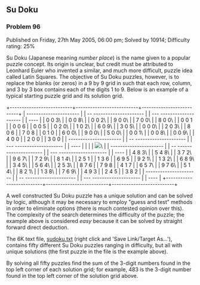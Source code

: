 Su Doku
-------

### Problem 96

Published on Friday, 27th May 2005, 06:00 pm; Solved by 10914;
Difficulty rating: 25%

Su Doku (Japanese meaning *number place*) is the name given to a popular
puzzle concept. Its origin is unclear, but credit must be attributed to
Leonhard Euler who invented a similar, and much more difficult, puzzle
idea called Latin Squares. The objective of Su Doku puzzles, however, is
to replace the blanks (or zeros) in a 9 by 9 grid in such that each row,
column, and 3 by 3 box contains each of the digits 1 to 9. Below is an
example of a typical starting puzzle grid and its solution grid.

+--------------------------+--------------------------+--------------------------+
|   ---------------------- |
| -- --------------------- |
| --- -------------------- |
| ----                     |
|   0 0 3\                 |
|    0 0 8\                |
|     0 0 2\               |
|   9 0 0\                 |
|    7 0 0\                |
|     8 0 0\               |
|   0 0 1                  |
|    0 0 6                 |
|     0 0 5                |
|   0 2 0\                 |
|    1 0 2\                |
|     6 0 9\               |
|   3 0 5\                 |
|    0 0 0\                |
|     2 0 3\               |
|   8 0 6                  |
|    7 0 8                 |
|     0 1 0                |
|   6 0 0\                 |
|    9 0 0\                |
|     5 0 0\               |
|   0 0 1\                 |
|    0 0 8\                |
|     0 0 9\               |
|   4 0 0                  |
|    2 0 0                 |
|     3 0 0                |
|   ---------------------- |
| -- --------------------- |
| --- -------------------- |
| ----                     |
|                          |
| ![](images/spacer.gif)\  |
|   ---------------------- |
| -- --------------------- |
| --- -------------------- |
| ----                     |
|   4 8 3\                 |
|    5 4 8\                |
|     3 7 2\               |
|   9 6 7\                 |
|    7 2 9\                |
|     8 1 4\               |
|   2 5 1                  |
|    1 3 6                 |
|     6 9 5                |
|   9 2 1\                 |
|    1 3 2\                |
|     6 8 9\               |
|   3 4 5\                 |
|    5 6 4\                |
|     2 5 3\               |
|   8 7 6                  |
|    7 9 8                 |
|     4 1 7                |
|   6 5 7\                 |
|    9 7 6\                |
|     5 1 4\               |
|   8 2 1\                 |
|    1 3 8\                |
|     7 6 9\               |
|   4 9 3                  |
|    2 4 5                 |
|     3 8 2                |
|   ---------------------- |
| -- --------------------- |
| --- -------------------- |
| ----                     |
+--------------------------+--------------------------+--------------------------+

A well constructed Su Doku puzzle has a unique solution and can be
solved by logic, although it may be necessary to employ "guess and test"
methods in order to eliminate options (there is much contested opinion
over this). The complexity of the search determines the difficulty of
the puzzle; the example above is considered *easy* because it can be
solved by straight forward direct deduction.

The 6K text file, [sudoku.txt](project/resources/p096_sudoku.txt) (right
click and 'Save Link/Target As...'), contains fifty different Su Doku
puzzles ranging in difficulty, but all with unique solutions (the first
puzzle in the file is the example above).

By solving all fifty puzzles find the sum of the 3-digit numbers found
in the top left corner of each solution grid; for example, 483 is the
3-digit number found in the top left corner of the solution grid above.
